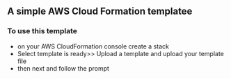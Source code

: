 ## A simple AWS Cloud Formation templatee


### To use this template 
- on your AWS CloudFormation console create a stack
- Select template is ready>> Upload a template and upload your template file
- then next and follow the prompt
